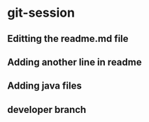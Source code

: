 # git-session

## Editting the readme.md file

## Adding another line in readme

## Adding java files

## developer branch